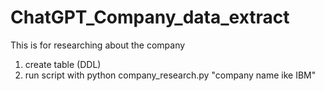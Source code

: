 # ChatGPT_Company_data_extract
This is for researching about the company
1) create table (DDL)
2) run script with python company_research.py "company name ike IBM"
